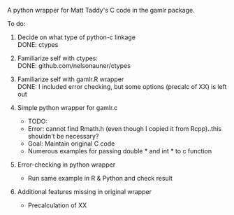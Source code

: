 A python wrapper for Matt Taddy's C code in the gamlr package.

To do:

1. Decide on what type of python-c linkage	
DONE: ctypes

2. Familiarize self with ctypes:	
DONE: github.com/nelsonauner/ctypes

3. Familiarize self with gamlr.R wrapper	
DONE: I included error checking, but some options (precalc of XX) is left out

4. Simple python wrapper for gamlr.c
	- TODO:
	- Error: cannot find Rmath.h (even though I copied it from Rcpp)..this shouldn't be necessary?
	- Goal: Maintain original C code
	- Numerous examples for passing double * and int * to c function


5. Error-checking in python wrapper	
	- Run same example in R & Python and check result

6. Additional features missing in original wrapper	
	- Precalculation of XX
